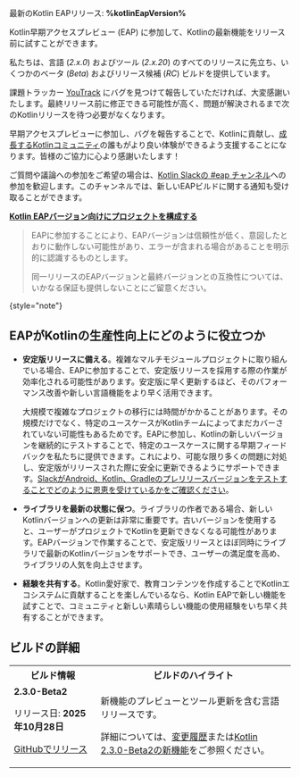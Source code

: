 [//]: # (title: Kotlin早期アクセスプレビューに参加する)

<tldr>
    <p>最新のKotlin EAPリリース: <strong>%kotlinEapVersion%</strong></p>
</tldr>

Kotlin早期アクセスプレビュー (EAP) に参加して、Kotlinの最新機能をリリース前に試すことができます。

私たちは、言語 (_2.x.0_) およびツール (_2.x.20_) のすべてのリリースに先立ち、いくつかのベータ (_Beta_) およびリリース候補 (_RC_) ビルドを提供しています。

課題トラッカー [YouTrack](https://kotl.in/issue) にバグを見つけて報告していただければ、大変感謝いたします。最終リリース前に修正できる可能性が高く、問題が解決されるまで次のKotlinリリースを待つ必要がなくなります。

早期アクセスプレビューに参加し、バグを報告することで、Kotlinに貢献し、[成長するKotlinコミュニティ](https://kotlinlang.org/community/)の誰もがより良い体験ができるよう支援することになります。皆様のご協力に心より感謝いたします！

ご質問や議論への参加をご希望の場合は、[Kotlin Slackの #eap チャンネル](https://app.slack.com/client/T09229ZC6/C0KLZSCHF)への参加を歓迎します。このチャンネルでは、新しいEAPビルドに関する通知も受け取ることができます。

**[Kotlin EAPバージョン向けにプロジェクトを構成する](configure-build-for-eap.md)**

> EAPに参加することにより、EAPバージョンは信頼性が低く、意図したとおりに動作しない可能性があり、エラーが含まれる場合があることを明示的に認識するものとします。
>
> 同一リリースのEAPバージョンと最終バージョンとの互換性については、いかなる保証も提供しないことにご留意ください。
>
{style="note"}

## EAPがKotlinの生産性向上にどのように役立つか

*   **安定版リリースに備える**。複雑なマルチモジュールプロジェクトに取り組んでいる場合、EAPに参加することで、安定版リリースを採用する際の作業が効率化される可能性があります。安定版に早く更新するほど、そのパフォーマンス改善や新しい言語機能をより早く活用できます。

    大規模で複雑なプロジェクトの移行には時間がかかることがあります。その規模だけでなく、特定のユースケースがKotlinチームによってまだカバーされていない可能性もあるためです。EAPに参加し、Kotlinの新しいバージョンを継続的にテストすることで、特定のユースケースに関する早期フィードバックを私たちに提供できます。これにより、可能な限り多くの問題に対処し、安定版がリリースされた際に安全に更新できるようにサポートできます。[SlackがAndroid、Kotlin、Gradleのプレリリースバージョンをテストすることでどのように恩恵を受けているかをご確認ください](https://slack.engineering/shadow-jobs/)。
*   **ライブラリを最新の状態に保つ**。ライブラリの作者である場合、新しいKotlinバージョンへの更新は非常に重要です。古いバージョンを使用すると、ユーザーがプロジェクトでKotlinを更新できなくなる可能性があります。EAPバージョンで作業することで、安定版リリースとほぼ同時にライブラリで最新のKotlinバージョンをサポートでき、ユーザーの満足度を高め、ライブラリの人気を向上させます。
*   **経験を共有する**。Kotlin愛好家で、教育コンテンツを作成することでKotlinエコシステムに貢献することを楽しんでいるなら、Kotlin EAPで新しい機能を試すことで、コミュニティと新しい素晴らしい機能の使用経験をいち早く共有することができます。

## ビルドの詳細

<!-- _No preview versions are currently available._ -->

<table>
    <tr>
        <th>ビルド情報</th>
        <th>ビルドのハイライト</th>
    </tr>
    <tr>
        <td><strong>2.3.0-Beta2</strong>
            <p>リリース日: <strong>2025年10月28日</strong></p>
            <p><a href="https://github.com/JetBrains/kotlin/releases/tag/v2.3.0-Beta2" target="_blank">GitHubでリリース</a></p>
        </td>
        <td>
            <p>新機能のプレビューとツール更新を含む言語リリースです。</p>
            <p>詳細については、<a href="https://github.com/JetBrains/kotlin/releases/tag/v2.3.0-Beta2">変更履歴</a>または<a href="whatsnew-eap.md">Kotlin 2.3.0-Beta2の新機能</a>をご参照ください。</p>
        </td>
    </tr>
</table>